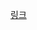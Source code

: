 [링크](https://www.canva.com/design/DAGtWVf_pkQ/52PItgq-KEHeWcbRXFf9uw/edit?utm_content=DAGtWVf_pkQ&utm_campaign=designshare&utm_medium=link2&utm_source=sharebutton)
